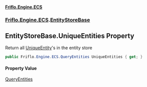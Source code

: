 #### [Friflo.Engine.ECS](index.md#'index')
### [Friflo.Engine.ECS](Friflo.Engine.ECS.md#'Friflo.Engine.ECS').[EntityStoreBase](EntityStoreBase.md#'Friflo.Engine.ECS.EntityStoreBase')

## EntityStoreBase.UniqueEntities Property

Return all [UniqueEntity](UniqueEntity.md#'Friflo.Engine.ECS.UniqueEntity')'s in the entity store

```csharp
public Friflo.Engine.ECS.QueryEntities UniqueEntities { get; }
```

#### Property Value
[QueryEntities](QueryEntities.md#'Friflo.Engine.ECS.QueryEntities')